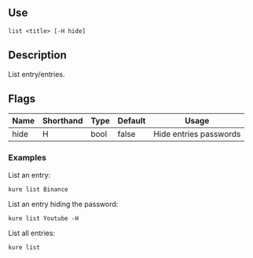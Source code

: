 ## Use

`list <title> [-H hide]`

## Description

List entry/entries.

## Flags 

|  Name     | Shorthand |     Type      |    Default    |          Usage           |
|-----------|-----------|---------------|---------------|--------------------------|
| hide      | H         | bool          | false         | Hide entries passwords   |

### Examples

List an entry:
```
kure list Binance
```

List an entry hiding the password:
```
kure list Youtube -H
```

List all entries:
```
kure list
```